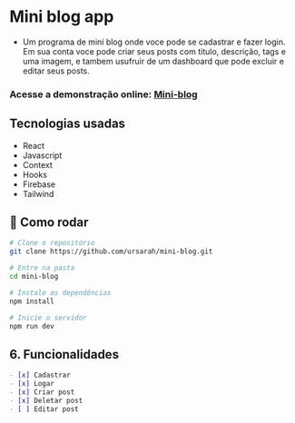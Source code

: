 # Mini blog app

- Um programa de mini blog onde voce pode se cadastrar e fazer login. Em sua conta voce pode criar seus posts com titulo, descrição, tags e uma imagem,
  e tambem usufruir de um dashboard que pode excluir e editar seus posts.

### Acesse a demonstração online: [Mini-blog](https://mini-blog-self.vercel.app/)

## Tecnologias usadas
- React
- Javascript
- Context
- Hooks
- Firebase
- Tailwind

## 🚀 Como rodar

```bash
# Clone o repositório
git clone https://github.com/ursarah/mini-blog.git

# Entre na pasta
cd mini-blog

# Instale as dependências
npm install

# Inicie o servidor
npm run dev
```

## 6. **Funcionalidades**

```markdown
- [x] Cadastrar
- [x] Logar
- [x] Criar post
- [x] Deletar post
- [ ] Editar post 
```

